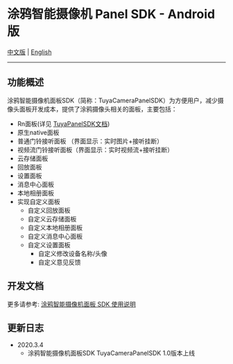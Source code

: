 # 涂鸦智能摄像机 Panel SDK  - Android 版

[中文版](https://github.com/TuyaInc/tuyasmart_camera_panel_android_sdk/blob/master/README-zh.md) | [English](https://github.com/TuyaInc/tuyasmart_camera_panel_android_sdk/blob/master/README.md)

------

## 功能概述

涂鸦智能摄像机面板SDK（简称：TuyaCameraPanelSDK）为方便用户，减少摄像头面板开发成本，提供了涂鸦摄像头相关的面板，主要包括：

- Rn面板(详见 [TuyaPanelSDK文档](https://tuyainc.github.io/tuyasmart_panel_android_sdk_doc/))
- 原生native面板
- 普通门铃接听面板  （界面显示：实时图片+接听挂断）
- 视频流门铃接听面板（界面显示：实时视频流+接听挂断）
- 云存储面板
- 回放面板
- 设置面板
- 消息中心面板
- 本地相册面板
- 实现自定义面板
    - 自定义回放面板
    - 自定义云存储面板
    - 自定义本地相册面板
    - 自定义消息中心面板
    - 自定义设置面板
        - 自定义修改设备名称/头像
        - 自定义意见反馈

## 开发文档

   更多请参考: [涂鸦智能摄像机面板 SDK 使用说明](https://github.com/TuyaInc/tuyasmart_camera_panel_android_sdk_doc)

## 更新日志

- 2020.3.4
    - 涂鸦智能摄像机面板SDK TuyaCameraPanelSDK 1.0版本上线

